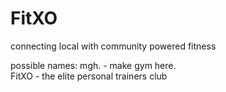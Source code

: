 # FitXO
connecting local with community powered fitness 

possible names: 
mgh. - make gym here. <br>
FitXO - the elite personal trainers club
